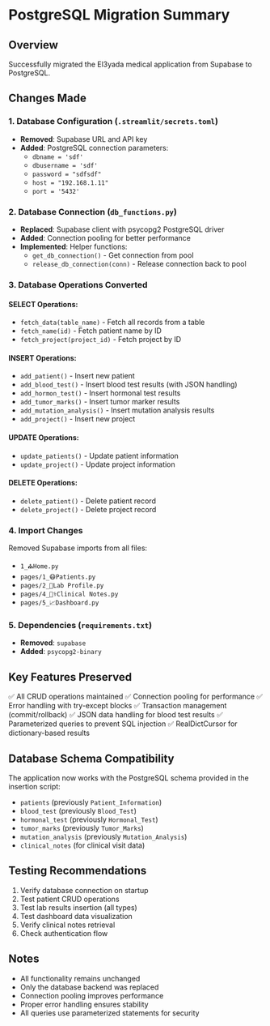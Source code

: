 # PostgreSQL Migration Summary

## Overview
Successfully migrated the El3yada medical application from Supabase to PostgreSQL.

## Changes Made

### 1. Database Configuration (`.streamlit/secrets.toml`)
- **Removed**: Supabase URL and API key
- **Added**: PostgreSQL connection parameters:
  - `dbname = 'sdf'`
  - `dbusername = 'sdf'`
  - `password = "sdfsdf"`
  - `host = "192.168.1.11"`
  - `port = '5432'`

### 2. Database Connection (`db_functions.py`)
- **Replaced**: Supabase client with psycopg2 PostgreSQL driver
- **Added**: Connection pooling for better performance
- **Implemented**: Helper functions:
  - `get_db_connection()` - Get connection from pool
  - `release_db_connection(conn)` - Release connection back to pool

### 3. Database Operations Converted

#### SELECT Operations:
- `fetch_data(table_name)` - Fetch all records from a table
- `fetch_name(id)` - Fetch patient name by ID
- `fetch_project(project_id)` - Fetch project by ID

#### INSERT Operations:
- `add_patient()` - Insert new patient
- `add_blood_test()` - Insert blood test results (with JSON handling)
- `add_hormon_test()` - Insert hormonal test results
- `add_tumor_marks()` - Insert tumor marker results
- `add_mutation_analysis()` - Insert mutation analysis results
- `add_project()` - Insert new project

#### UPDATE Operations:
- `update_patients()` - Update patient information
- `update_project()` - Update project information

#### DELETE Operations:
- `delete_patient()` - Delete patient record
- `delete_project()` - Delete project record

### 4. Import Changes
Removed Supabase imports from all files:
- `1_⛪Home.py`
- `pages/1_😷Patients.py`
- `pages/2_🧫Lab Profile.py`
- `pages/4_👨‍⚕️Clinical Notes.py`
- `pages/5_📈Dashboard.py`

### 5. Dependencies (`requirements.txt`)
- **Removed**: `supabase`
- **Added**: `psycopg2-binary`

## Key Features Preserved
✅ All CRUD operations maintained
✅ Connection pooling for performance
✅ Error handling with try-except blocks
✅ Transaction management (commit/rollback)
✅ JSON data handling for blood test results
✅ Parameterized queries to prevent SQL injection
✅ RealDictCursor for dictionary-based results

## Database Schema Compatibility
The application now works with the PostgreSQL schema provided in the insertion script:
- `patients` (previously `Patient_Information`)
- `blood_test` (previously `Blood_Test`)
- `hormonal_test` (previously `Hormonal_Test`)
- `tumor_marks` (previously `Tumor_Marks`)
- `mutation_analysis` (previously `Mutation_Analysis`)
- `clinical_notes` (for clinical visit data)

## Testing Recommendations
1. Verify database connection on startup
2. Test patient CRUD operations
3. Test lab results insertion (all types)
4. Test dashboard data visualization
5. Verify clinical notes retrieval
6. Check authentication flow

## Notes
- All functionality remains unchanged
- Only the database backend was replaced
- Connection pooling improves performance
- Proper error handling ensures stability
- All queries use parameterized statements for security
